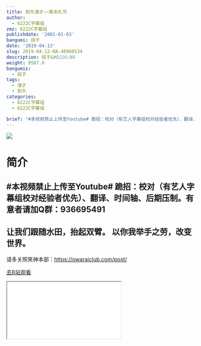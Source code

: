 ```yaml
---
title: 和牛漫才——乘车礼节
author:
  - 6222C字幕组
zmz: 6222C字幕组
publishdate: '2001-01-03'
bangumi: 段子
date: '2019-04-13'
slug: 2019-04-12-NA-48968534
description: 段子&#8226;NA
weight: 9587.0
bangumis:
  - 段子
tags:
  - 漫才
  - 和牛
categories:
  - 6222C字幕组
  - 6222C字幕组

brief: "#本视频禁止上传至Youtube# 跪招：校对（有艺人字幕组校对经验者优先）、翻译、时间轴、后期压制。有意者请加Q群：936695491 ----------------------------------------------------- 让我们跟随水田，抬起双臂。 以你我举手之劳，改变世界。 ------------------------------------------------------ 请多关照笑神本部：https://owaraiclub.com/post/"
---
```

![](https://raw.githubusercontent.com/tcgriffith/owaraisite/master/static/tmpimg/l0L2tcv.jpg)
# 简介  
#本视频禁止上传至Youtube#
跪招：校对（有艺人字幕组校对经验者优先）、翻译、时间轴、后期压制。有意者请加Q群：936695491
-----------------------------------------------------
让我们跟随水田，抬起双臂。
以你我举手之劳，改变世界。
------------------------------------------------------
请多关照笑神本部：https://owaraiclub.com/post/  

[去B站观看](https://www.bilibili.com/video/av48968534/)
<div class ="resp-container"><iframe class="testiframe" src="//player.bilibili.com/player.html?aid=48968534"", scrolling="no", allowfullscreen="true" > </iframe></div> 
